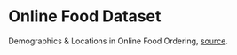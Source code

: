 # Online Food Dataset

Demographics & Locations in Online Food Ordering, [source](https://www.kaggle.com/datasets/sudarshan24byte/online-food-dataset).
